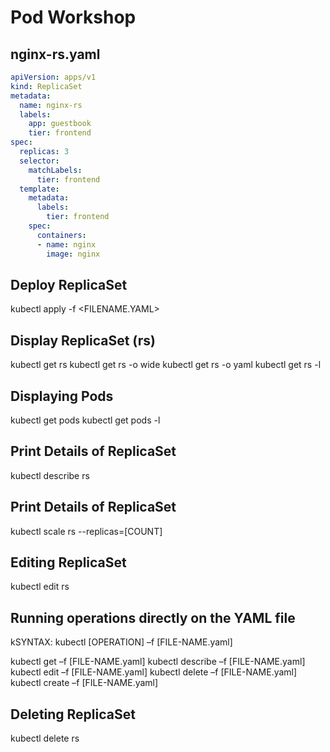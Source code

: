 # Pod Workshop

## nginx-rs.yaml

```yaml
apiVersion: apps/v1
kind: ReplicaSet
metadata:
  name: nginx-rs
  labels:
    app: guestbook
    tier: frontend
spec:
  replicas: 3
  selector:
    matchLabels:
      tier: frontend
  template:
    metadata:
      labels:
        tier: frontend
    spec:
      containers:
      - name: nginx
        image: nginx
```

## Deploy ReplicaSet
>
  kubectl apply -f <FILENAME.YAML>

## Display ReplicaSet (rs)
>
  kubectl get rs
  kubectl get rs <RS-NAME> -o wide
  kubectl get rs <RS-NAME> -o yaml
  kubectl get rs -l <LABEL>

## Displaying Pods
>
  kubectl get pods
  kubectl get pods -l <LABEL>

## Print Details of ReplicaSet
>
  kubectl describe rs <RS-NAME>

## Print Details of ReplicaSet
>
  kubectl scale rs <RS-NAME> --replicas=[COUNT]

## Editing ReplicaSet
>
  kubectl edit rs <RS-NAME>

## Running operations directly on the YAML file
>
  kSYNTAX: kubectl [OPERATION] –f [FILE-NAME.yaml]

  kubectl get –f [FILE-NAME.yaml]
  kubectl describe –f [FILE-NAME.yaml]
  kubectl edit –f [FILE-NAME.yaml]
  kubectl delete –f [FILE-NAME.yaml]
  kubectl create –f [FILE-NAME.yaml]

## Deleting ReplicaSet
>
  kubectl delete rs <RS-NAME>
